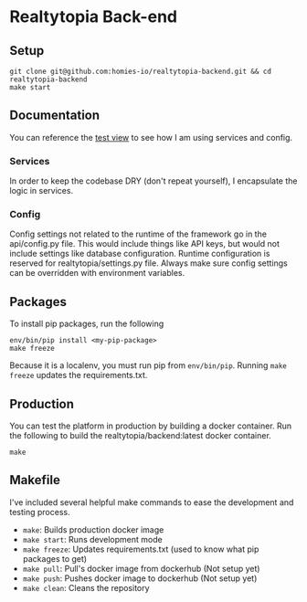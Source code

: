 # Realtytopia Back-end

## Setup
```
git clone git@github.com:homies-io/realtytopia-backend.git && cd realtytopia-backend
make start
```

## Documentation
You can reference the [test view](http://localhost:8000/api/v1/test) to see how I am
using services and config.
### Services
In order to keep the codebase DRY (don't repeat yourself), I encapsulate the logic
in services.
### Config
Config settings not related to the runtime of the framework go in the api/config.py file.
This would include things like API keys, but would not include settings like database
configuration. Runtime configuration is reserved for realtytopia/settings.py file. Always
make sure config settings can be overridden with environment variables.

## Packages
To install pip packages, run the following
```
env/bin/pip install <my-pip-package>
make freeze
```
Because it is a localenv, you must run pip from `env/bin/pip`. Running `make freeze` updates
the requirements.txt.

## Production
You can test the platform in production by building a docker container. Run the following
to build the realtytopia/backend:latest docker container.
```
make
```

## Makefile
I've included several helpful make commands to ease the development and testing process.

* `make`: Builds production docker image
* `make start`: Runs development mode
* `make freeze`: Updates requirements.txt (used to know what pip packages to get)
* `make pull`: Pull's docker image from dockerhub (Not setup yet)
* `make push`: Pushes docker image to dockerhub (Not setup yet)
* `make clean`: Cleans the repository
